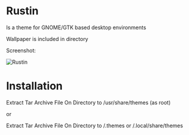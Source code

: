 # Rustin  
Is a theme for GNOME/GTK based desktop environments

Wallpaper is included in directory

Screenshot:

![Rustin](https://user-images.githubusercontent.com/88061514/209483596-0956338b-5f49-4ed6-99ef-aab051871e0a.png)

# Installation
 Extract Tar Archive File On Directory to /usr/share/themes (as root)
 
 or
 
 Extract Tar Archive File On Directory to /.themes or /.local/share/themes
